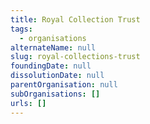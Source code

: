 ```yaml
---
title: Royal Collection Trust
tags:
  - organisations
alternateName: null
slug: royal-collections-trust
foundingDate: null
dissolutionDate: null
parentOrganisation: null
subOrganisations: []
urls: []
---
```

